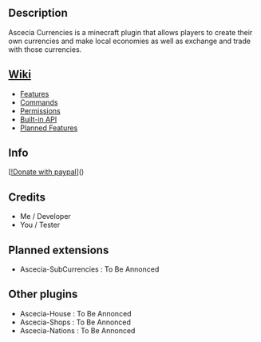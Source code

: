 ## Description

Ascecia Currencies is a minecraft plugin that allows players to create their own currencies and make local economies as well as exchange and trade with those currencies.

## [Wiki](https://github.com/RGG200/Ascecia-Currencies/wiki)

- [Features](https://github.com/RGG200/Ascecia-Currencies/wiki/Features)
- [Commands](https://github.com/RGG200/Ascecia-Currencies/wiki/Commands)
- [Permissions](https://github.com/RGG200/Ascecia-Currencies/wiki/Permissions)
- [Built-in API](https://github.com/RGG200/Ascecia-Currencies/wiki/API)
- [Planned Features](https://github.com/RGG200/Ascecia-Currencies/wiki/Planned-Features)

## Info

[[!Donate with paypal](https://raw.githubusercontent.com/andreostrovsky/donate-with-paypal/master/blue.svg)]()

## Credits

- Me / Developer
- You / Tester

## Planned extensions

- Ascecia-SubCurrencies : To Be Annonced

## Other plugins

- Ascecia-House : To Be Annonced
- Ascecia-Shops : To Be Annonced
- Ascecia-Nations : To Be Annonced
